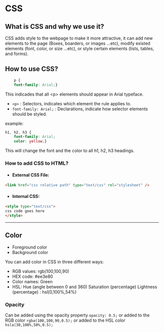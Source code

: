# CSS
## What is CSS and why we use it?
CSS adds style to the webpage to make it more attractive, it can add new elements to the page (Boxes, boarders, or images ...etc), modify existed elements (font, color, or size ...etc), or style certain elements (lists, tables, and forms).

## How to use CSS?
``` CSS
    p {
    font-family: Arial;} 
```
This indicades that all \<p> elements should appear in Arial typeface.
* `<p>` : Selectors, indicates which element the rule applies to.
* `font-family: Arial;` : Declarations, indicate how selector elements should be styled.

example:
``` CSS
h1, h2, h3 {
    font-family: Arial;
    color: yellow;}
```
This will change the font and the color to all h1, h2, h3 headings.

### How to add CSS to HTML?
* #### External CSS File:

```HTML
<link href="css relative path" type="text/css" rel="stylesheet" />
```
* #### Internal CSS:

```HTML
<style type="text/css">
css code goes here
</style>
```
---
## Color
* Foreground color
* Background color

You can add color in CSS in three different ways:
* RGB values: rgb(100,100,90)
* HEX code: #ee3e80
* Color names: Green
* HSL: Hue (angle between 0 and 360) Saturation (percentage) Lightness (percentage) : hsl(0,100%,54%)

### Opacity
Can be added using the opacity property `opacity: 0.5;` or added to the RGB color `rgba(100,100,90,0.5);` or added to the HSL color `hsla(30,100%,50%,0.5);`
